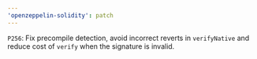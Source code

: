 ```yaml
---
'openzeppelin-solidity': patch
---
```


`P256`: Fix precompile detection, avoid incorrect reverts in `verifyNative` and reduce cost of `verify` when the signature is invalid.
